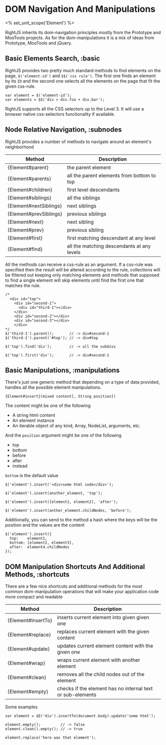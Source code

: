 # DOM Navigation And Manipulations
<% set_unit_scope('Element') %>

RightJS inherits its dom-navigation principles mostly from the Prototype and MooTools projects.
As for the dom-manipulations it is a mix of ideas from Prototype, MooTools and jQuery.


## Basic Elements Search, :basic

RightJS provides two pretty much standard methods to find elements on the page,
`$('element-id')` and `$$('css rule')`. The first one finds an element by its
`ID` and the second one selects all the elements on the page that fit the given css-rule.

    var element = $('element-id');
    var elements = $$('div > div.foo + div.bar');

RightJS supports all the CSS selectors up to the  Level 3. It will use a browser native
css-selectors functionality if available.


## Node Relative Navigation, :subnodes

RightJS provides a number of methods to navigate around an element's neighborhood

Method                 | Description
-----------------------|-----------------------------------------------------------
{Element#parent}       | the parent element
{Element#parents}      | all the parent elements from bottom to top
{Element#children}     | first level descendants
{Element#siblings}     | all the siblings
{Element#nextSiblings} | next siblings
{Element#prevSiblings} | previous siblings
{Element#next}         | next sibling
{Element#prev}         | previous sibling
{Element#first}        | first matching descendant at any level
{Element#find}         | all the matching descendants at any levels


All the methods can receive a css-rule as an argument. If a css-rule was specified
then the result will be altered according to the rule, collections will be filtered out
keeping only matching elements and methods that supposed to find a single element
will skip elements until find the first one that matches the rule.

    /*
      <div id="top">
        <div id="second-1">
          <div id="third-1"></div>
        </div>
        <div id="second-2"></div>
        <div id="second-3"></div>
        </div>
    */
    $('third-1').parent();       // -> div#second-1
    $('third-1').parent('#top'); // -> div#top

    $('top').find('div');        // -> all the subdivs

    $('top').first('div');       // -> div#second-1



## Basic Manipulations, :manipulations

There's just one generic method that depending on a type of data provided, handles all the possible
element manipulations.

`{Element#insert}(mixed content[, String position])`

The content might be one of the following

* A string html content
* An element instance
* An iterable object of any kind, Array, NodeList, arguments, etc.

And the `position` argument might be one of the following

* top
* bottom
* before
* after
* instead

`bottom` is the default value

    $('element').insert('<div>some html code</div>');

    $('element').insert(another_element, 'top');

    $('element').insert([element1, element2], 'after');

    $('element').insert(anther_element.childNodes, 'before');

Additionally, you can send to the method a hash where the keys will be the position and the values are the content

    $('element').insert({
      top:    element1,
      bottom: [element2, element3],
      after:  element4.childNodes
    });


## DOM Manipulation Shortcuts And Additional Methods, :shortcuts

There are a few nice shortcuts and additional methods for the most common dom-manipulation
operations that will make your application code more compact and readable

Method             | Description
-------------------|---------------------------------------------------------
{Element#insertTo} | inserts current element into given given one
{Element#replace}  | replaces current element with the given content
{Element#update}   | updates current element content with the given one
{Element#wrap}     | wraps current element with another element
{Element#clean}    | removes all the child nodes out of the element
{Element#empty}    | checks if the element has no internal text or sub-elements

Some examples

    var element = $E('div').insertTo(document.body).update('some html');

    element.empty();         // -> false
    element.clean().empty(); // -> true

    element.replace('here was that element');
